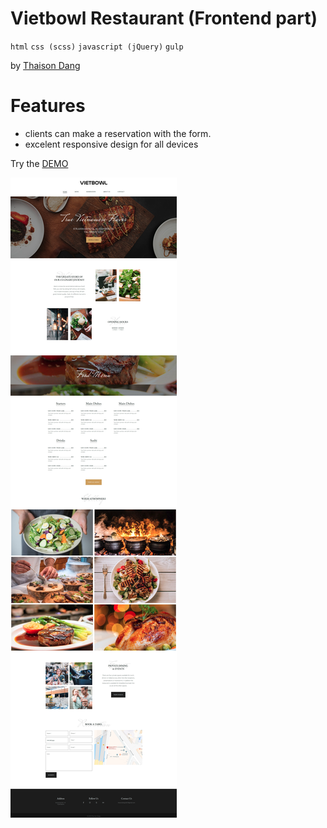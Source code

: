# Vietbowl Restaurant (Frontend part)

`html` `css (scss)` `javascript (jQuery)` `gulp`



by [Thaison Dang](https://github.com/thaisonbk57)

# Features

- clients can make a reservation with the form.
- excelent responsive design for all devices


Try the [DEMO](#)


![screenshot](./screenshot.jpg)


